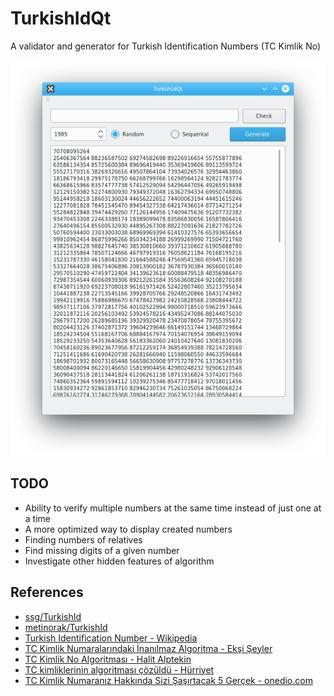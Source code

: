 # TurkishIdQt

A validator and generator for Turkish Identification Numbers (TC Kimlik No)

![](./TurkishIdQt-screenshot.png)

## TODO

* Ability to verify multiple numbers at the same time instead of just one at a time
* A more optimized way to display created numbers
* Finding numbers of relatives
* Find missing digits of a given number
* Investigate other hidden features of algorithm

## References

* [ssg/TurkishId](https://github.com/ssg/TurkishId)
* [metinorak/TurkishId](https://github.com/metinorak/TurkishId)
* [Turkish Identification Number - Wikipedia](https://en.wikipedia.org/wiki/Turkish_Identification_Number)
* [TC Kimlik Numaralarındaki İnanılmaz Algoritma - Ekşi Şeyler](https://seyler.eksisozluk.com/tc-kimlik-numaralarindaki-inanilmaz-algoritma)
* [TC Kimlik No Algoritması - Halit Alptekin](http://www.halitalptekin.com/tc-kimlik-no-algoritmasi.html)
* [TC kimliklerinin algoritması çözüldü - Hürriyet](http://www.hurriyet.com.tr/gundem/tc-kimliklerinin-algoritmasi-cozuldu-15485772)
* [TC Kimlik Numaranız Hakkında Sizi Şaşırtacak 5 Gerçek - onedio.com](https://onedio.com/haber/tc-kimlik-numarasi-hakkinda-sizi-sasirtacak-5-gercek-538999)
